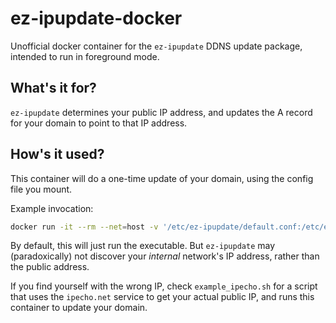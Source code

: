 ez-ipupdate-docker
====

Unofficial docker container for the `ez-ipupdate` DDNS update package, intended to run in foreground mode.

## What's it for?

`ez-ipupdate` determines your public IP address, and updates the A record for your domain to point to that IP address. 

## How's it used?

This container will do a one-time update of your domain, using the config file you mount.

Example invocation:

```bash
docker run -it --rm --net=host -v '/etc/ez-ipupdate/default.conf:/etc/ez-ipupdate/default.conf' ez-ipupdate
```

By default, this will just run the executable. But `ez-ipupdate` may (paradoxically) not discover your _internal_ network's IP address, rather than the public address. 

If you find yourself with the wrong IP, check `example_ipecho.sh` for a script that uses the `ipecho.net` service to get your actual public IP, and runs this container to update your domain.